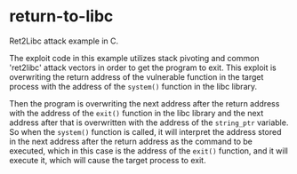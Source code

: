 # return-to-libc
Ret2Libc attack example in C.

The exploit code in this example utilizes stack pivoting and common 'ret2libc' attack vectors in order to get the 
program to exit. This exploit is overwriting the return address of the vulnerable function in the target process with the address of the `system()`
function in the libc library. 

Then the program is overwriting the next address after the return address with the address of the `exit()` function in the libc library and the next address after that is overwritten with the address of the `string_ptr` variable. So when the `system()` function is called, it will interpret the address stored in the next address after the return address as the command to be executed, which in this case is the address of the `exit()` function, and it will execute it, which will cause the target process to exit.
